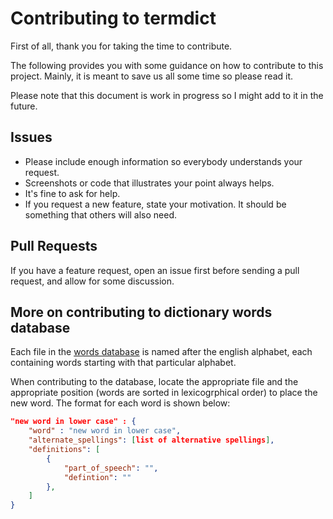 # Contributing to termdict

First of all, thank you for taking the time to contribute.

The following provides you with some guidance on how to contribute to this project. Mainly, it is meant to save us all some time so please read it.

Please note that this document is work in progress so I might add to it in the future.

## Issues

- Please include enough information so everybody understands your request.
- Screenshots or code that illustrates your point always helps.
- It's fine to ask for help.
- If you request a new feature, state your motivation. It should be something that others will also need.

## Pull Requests

If you have a feature request, open an issue first before sending a pull request, and allow for some discussion.

## More on contributing to dictionary words database

Each file in the [words database](https://github.com/Yodeman/termdict/tree/main/word_dbase/json) is named after the english alphabet, each containing words starting with that particular alphabet.

When contributing to the database, locate the appropriate file and the appropriate position (words are sorted in lexicogrphical order) to place the new word. The format for each word is shown below:

```json
"new word in lower case" : {
    "word" : "new word in lower case",
    "alternate_spellings": [list of alternative spellings],
    "definitions": [
        {
            "part_of_speech": "",
            "defintion": ""
        },
    ]
}
```

